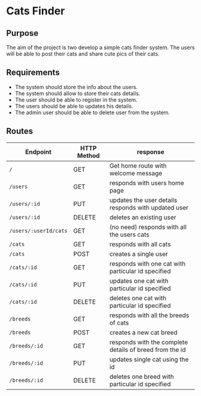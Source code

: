 # Cats Finder

## Purpose
The aim of the project is two develop a simple cats finder system.
The users will be able to post their cats and share cute pics of their cats.



## Requirements
* The system should store the info about the users.
* The system should allow to store their cats details.
* The user should be able to register in the system.
* The users should be able to updates his details.
* The admin user should be able to delete user from the system.


## Routes
| Endpoint              | HTTP Method | response                                                |
|-----------------------|-------------|---------------------------------------------------------|
| `/`                   | GET         | Get home route with welcome message                     |
| `/users`              | GET         | responds with users home page                           |
| `/users/:id`          | PUT         | updates the user details responds with updated user     |
| `/users/:id`          | DELETE      | deletes an existing user                                |
| `/users/:userId/cats` | GET         | (no need) responds with all the users cats              |                                        
| `/cats`               | GET         | responds with all cats                                  |
| `/cats`               | POST        | creates a single user                                   |
| `/cats/:id`           | GET         | responds with one cat with particular id specified      |
| `/cats/:id`           | PUT         | updates one cat with particular id specified            |
| `/cats/:id`           | DELETE      | deletes one cat with particular id specified            |
| `/breeds`             | GET         | responds with all the breeds of cats                    |
| `/breeds`             | POST        | creates a new cat breed                                 |
| `/breeds/:id`         | GET         | responds with the complete details of breed from the id |
| `/breeds/:id`         | PUT         | updates single cat using the id                         |
| `/breeds/:id`         | DELETE      | deletes one breed with particular id specified          |